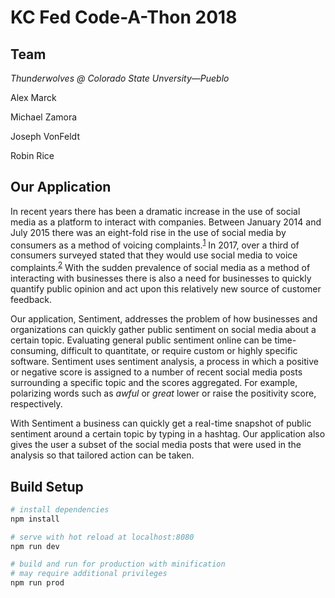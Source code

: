 # KC Fed Code-A-Thon 2018

## Team

_Thunderwolves @ Colorado State Unversity—Pueblo_

Alex Marck

Michael Zamora

Joseph VonFeldt

Robin Rice

## Our Application

In recent years there has been a dramatic increase in the use of social media as a platform to interact with 
companies. Between January 2014 and July 2015 there was an eight-fold rise in the use of social media by consumers
as a method of voicing complaints.<sup>[1](https://www.instituteofcustomerservice.com/media-centre/press-releases/article/customer-complaints-see-8-fold-rise-on-social-media-1)</sup>
In 2017, over a third of consumers surveyed stated that they would use social media to voice complaints.<sup>[2](http://digitalmarketingmagazine.co.uk/social-media-marketing/complaining-consumers-target-retailers-through-social-media/4689)</sup>
With the sudden prevalence of social media as a method of interacting with businesses there is also a need for businesses to
quickly quantify public opinion and act upon this relatively new source of customer feedback.

Our application, Sentiment, addresses the problem of how businesses and organizations can quickly gather public sentiment
on social media about a certain topic. Evaluating general public sentiment online can be time-consuming, difficult to quantitate, or require custom
or highly specific software. Sentiment uses sentiment analysis, a process in which a positive or negative score is assigned to a number of recent
social media posts surrounding a specific topic and the scores aggregated. For example, polarizing words such as _awful_ or _great_
lower or raise the positivity score, respectively.

With Sentiment a business can quickly get a real-time snapshot of
public sentiment around a certain topic by typing in a hashtag. Our application also
gives the user a subset of the social media posts that were used in the analysis so that tailored action can be taken.

## Build Setup

``` bash
# install dependencies
npm install

# serve with hot reload at localhost:8080
npm run dev

# build and run for production with minification
# may require additional privileges
npm run prod
```
